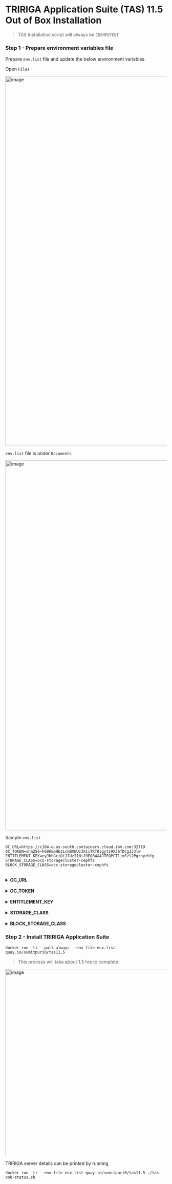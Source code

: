 # TRIRIGA Application Suite (TAS) 11.5 Out of Box Installation

> TAS Installation script will always be `IDEMPOTENT`


### Step 1 - Prepare environment variables file

Prepare `env.list` file and update the below environment variables.

Open `Files`

<img width="1152" alt="image" src="https://github.com/sumitpuri/techxchange23-2064-tririga-application-suite/assets/6925028/c3b3ac76-2864-4dad-8f59-73a30d7ace48">

`env.list` file is under `Documents`

<img width="1152" alt="image" src="https://github.com/sumitpuri/techxchange23-2064-tririga-application-suite/assets/6925028/7a394cb5-b986-4b27-9a99-eb515df4bfc4">


<br>

Sample `env.list`

```
OC_URL=https://c104-e.us-south.containers.cloud.ibm.com:32719
OC_TOKEN=sha256~h69AmaHb3LckBXWUzJk1iTKTOigyt19X36fDCg1JJlw
ENTITLEMENT_KEY=eyJhbGciOiJIUzI1NiJ9EO8WX4JTFQPCT1imFzl2Pgrhyrhfg
STORAGE_CLASS=ocs-storagecluster-cephfs
BLOCK_STORAGE_CLASS=ocs-storagecluster-cephfs
```

<br>
<details><summary><b>OC_URL</b></summary>
 
Login to OpenShift Cluster
 - Open `OpenShift Web Console`
 - Click `ocadmin` on top right.
 - Click `Copy Login Command`
 - Display Token
 - Copy the value after `--server=`
</details>

<br>
<details><summary><b>OC_TOKEN</b></summary>
 
Login to OpenShift Cluster
 - Open `OpenShift Web Console`
 - Click `ocadmin` on top right.
 - Click `Copy Login Command`
 - Display Token
 - Copy the value after `--token=`
</details>

<br>
<details><summary><b>ENTITLEMENT_KEY</b></summary>
 
Use Existing Entitlement Key present in the `env.list` file.

<br> 
Otherwise, check your entitlement using this [URL](https://myibm.ibm.com/products-services/containerlibrary)
</details>

<br>
<details><summary><b>STORAGE_CLASS</b></summary>
 
Navigate to Storage > StorageClasses in the OpenShift cluster to view available options. 

- OpenShift Data Foundation (ODF) uses `ocs-storagecluster-cephfs`
- IBM Cloud uses `ibmc-file-gold-gid`

Select  `ocs-storagecluster-cephfs`

</details>
 
<br>
<details><summary><b>BLOCK_STORAGE_CLASS</b></summary>
 
Navigate to Storage > StorageClasses in the OpenShift cluster to view available options. 

- OpenShift Data Foundation (ODF) uses `ocs-storagecluster-cephfs`
- IBM Cloud uses `ibmc-file-gold-gid`

Select  `ocs-storagecluster-cephfs`

</details>

 
### Step 2 - Install TRIRIGA Application Suite

```
docker run -ti --pull always --env-file env.list quay.io/sumitpuri0/tas11.5
```
> This process will take about 1.5 hrs to complete.

<img width="583" alt="image" src="https://github.com/user-attachments/assets/17460841-9582-4ae2-966c-0901e5444fc8">


TRIRIGA server details can be printed by running

```
docker run -ti --env-file env.list quay.io/sumitpuri0/tas11.5 ./tas-oob-status.sh
```
